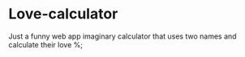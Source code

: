 # Love-calculator
Just a funny web app imaginary calculator that uses two names and calculate their love %; 
